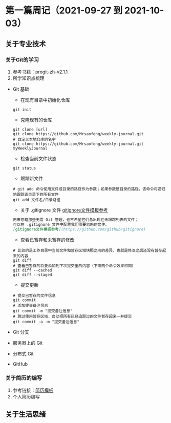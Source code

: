 # 第一篇周记（2021-09-27 到 2021-10-03）

## 关于专业技术

### 关于Git的学习

1. 参考书籍：[progit-zh-v2.1.1](../参考书籍/progit-zh-v2.1.1.pdf)
2. 所学知识点梳理

* Git 基础

  * 在现有目录中初始化仓库

  ```shell
  git init
  ```

  * 克隆现有的仓库

  ```shell
  git clone [url]
  git clone https://github.com/Mrsaofeng/weekly-journal.git
  # 自定义本地仓库的名字
  git clone https://github.com/Mrsaofeng/weekly-journal.git myWeeklyJournal
  ```

  * 检查当前文件状态

  ```shell
  git status
  ```

  * 跟踪新文件

  ```shell
  # git add 命令使用文件或目录的路径作为参数；如果参数是目录的路径，该命令将递归地跟踪该目录下的所有文件
  git add 文件名/目录路径
  ```

  * 关于 .gitignore 文件 [gitignore文件模板参考](https://github.com/github/gitignore)

  ```markdown
  用来忽略那些无需 Git 管理，也不希望它们总出现在未跟踪列表的文件；
  可以在 .gitignore 文件中配置我们需要忽略的文件。 
  [gitignore文件模板参考](https://github.com/github/gitignore)
  ```

  * 查看已暂存和未暂存的修改

  ```shell
  # 比较的是工作目录中当前文件和暂存区域快照之间的差异，也就是修改之后还没有暂存起来的内容
  git diff
  # 查看已暂存的将要添加到下次提交里的内容（下面两个命令效果相同）
  git diff --cached
  git diff --staged
  ```

  * 提交更新

  ```shell
  # 提交已暂存的文件信息
  git commit
  # 添加提交备注信息
  git commit -m "提交备注信息"
  # 跳过使用暂存区域，自动把所有已经追踪过的文件暂存起来一并提交
  git commit -a -m "提交备注信息"
  ```

  

* Git 分支

* 服务器上的 Git

* 分布式 Git

* GitHub

### 关于简历的编写

1. 参考链接：[简历模板](https://github.com/geekcompany/ResumeSample)
2. 个人简历编写

## 关于生活思绪


